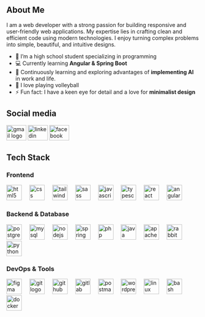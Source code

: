 ## About Me

I am a web developer with a strong passion for building responsive and user-friendly web applications. My expertise lies in crafting clean and efficient code using modern technologies. I enjoy turning complex problems into simple, beautiful, and intuitive designs.

- 🏫 I’m a high school student specializing in programming
- 💻 Currently learning <b>Angular & Spring Boot</b>
- 🌱 Continuously learning and exploring advantages of <b>implementing AI</b> in work and life.
- 🏐 I love playing volleyball
- ⚡ Fun fact: I have a keen eye for detail and a love for **minimalist design**

## Social media

<div align="left">
 <a target="_blank" href="mailto:malinowski.konrad45@gmail.com"> <img src="https://raw.githubusercontent.com/maurodesouza/profile-readme-generator/master/src/assets/icons/social/gmail/default.svg" width="52" height="40" alt="gmail logo"  /></a>
<a target="_blank" href="https://www.linkedin.com/in/konradxmalinowski">  <img src="https://raw.githubusercontent.com/maurodesouza/profile-readme-generator/master/src/assets/icons/social/linkedin/default.svg" width="52" height="40" alt="linkedin logo"  /></a>
 <a target="_blank"  href="https://www.facebook.com/konradxmalinowski/"> <img src="https://raw.githubusercontent.com/maurodesouza/profile-readme-generator/master/src/assets/icons/social/facebook/default.svg" width="52" height="40" alt="facebook logo"  /></a>
</div>


## Tech Stack

### Frontend

<div align="left">
  <img src="https://skillicons.dev/icons?i=html" height="40" alt="html5 logo"  />
  <img width="12" />
  <img src="https://skillicons.dev/icons?i=css" height="40" alt="css logo"  />
  <img width="12" />
  <img src="https://skillicons.dev/icons?i=tailwind" height="40" alt="tailwindcss logo"  />
  <img width="12" />
  <img src="https://skillicons.dev/icons?i=sass" height="40" alt="sass logo"  />
  <img width="12" />
  <img src="https://skillicons.dev/icons?i=js" height="40" alt="javascript logo"  />
  <img width="12" />
  <img src="https://skillicons.dev/icons?i=ts" height="40" alt="typescript logo"  />
  <img width="12" />
  <img src="https://skillicons.dev/icons?i=react" height="40" alt="react logo"  />
  <img width="12" />
  <img src="https://skillicons.dev/icons?i=angular" height="40" alt="angularjs logo"  />
</div>

### Backend & Database

<div align="left">
  <img src="https://skillicons.dev/icons?i=postgres" height="40" alt="postgresql logo"  />
  <img width="12" />
  <img src="https://skillicons.dev/icons?i=mysql" height="40" alt="mysql logo"  />
 <img width="12" />
 <img src="https://skillicons.dev/icons?i=nodejs" height="40" alt="nodejs logo"  />
  <img width="12" />
  <img src="https://skillicons.dev/icons?i=spring" height="40" alt="spring logo"  />
  <img width="12" />
  <img src="https://skillicons.dev/icons?i=php" height="40" alt="php logo"  />
  
  <img width="12" />
  <img src="https://skillicons.dev/icons?i=java" height="40" alt="java logo"  />
  <img width="12" />
  <img src="https://skillicons.dev/icons?i=maven" height="40" alt="apachemaven logo"  />
  <img width="12" />
   <img src="https://skillicons.dev/icons?i=rabbitmq" height="40" alt="rabbitmq logo"  />
   <img width="12" />
  <img src="https://skillicons.dev/icons?i=py" height="40" alt="python logo"  />
  
  
</div>

### DevOps & Tools


<div align="left">
  <img src="https://skillicons.dev/icons?i=figma" height="40" alt="figma logo"  />
   <img width="12" />
  <img src="https://skillicons.dev/icons?i=git" height="40" alt="git logo"  />
  <img width="12" />
  <img src="https://skillicons.dev/icons?i=github" height="40" alt="github logo"  />
  <img width="12" />
  <img src="https://skillicons.dev/icons?i=gitlab" height="40" alt="gitlab logo"  />
 <img width="12" />
  <img src="https://skillicons.dev/icons?i=postman" height="40" alt="postman logo"  />
  <img width="12" />
  <img src="https://skillicons.dev/icons?i=wordpress" height="40" alt="wordpress logo"  />
  <img width="12" />
  <img src="https://skillicons.dev/icons?i=linux" height="40" alt="linux logo"  />
   <img width="12" />
   <img src="https://skillicons.dev/icons?i=bash" height="40" alt="bash logo"  />
     <img width="12" />
 <img src="https://skillicons.dev/icons?i=docker" height="40" alt="docker logo"  />

</div>

<!--
<br>

<p align="left">
<img src="https://github-readme-stats.vercel.app/api/top-langs/?username=konradxmalinowski&theme=tokyonight&hide_border=true&include_all_commits=false&langs_count=8&layout=compact" height="200" alt="languages graph" style="border: 1px solid black;" />

</p>

-->
